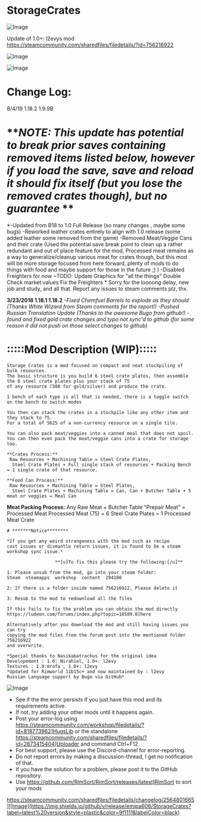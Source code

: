# StorageCrates

![Image](https://i.imgur.com/buuPQel.png)

Update of 1.0+: l2evys mod
https://steamcommunity.com/sharedfiles/filedetails/?id=756216922

![Image](https://i.imgur.com/pufA0kM.png)

	
![Image](https://i.imgur.com/Z4GOv8H.png)

# Change Log:


8/4/19 1.18.2  1.9.9B
# ***NOTE: This update has potential to break prior saves containing removed items listed below, however if you load the save, save and reload it should fix itself (but you lose the removed crates though), but no guarantee*  ** 


*-Updated from B18 to 1.0 Full Release (so many changes , maybe some bugs)
-Reworked leather crates entirely to align with 1.0 release (some added leather some removed from the game)
-Removed Meat/Veggie Cans and their crate (Used the potential save break point to clean up a rather redundant and out of place feature for the mod, Processed meat remains as a way to generalize/cleanup various meat for crates though, but this mod will be more storage focused from here forward, plenty of mods to do things with food and maybe support for those in the future ;) )
-Disabled Freighters for now
~TODO: 
	Update Graphics for "all the things"
	Double Check market values
	Fix the Freighters *
Sorry for the loooong delay, new job and study, and all that. Report any issues to steam comments plz, thx.

**3/23/2018 1.18.1  1.18.2**
*-Fixed Chemfuel Barrels to explode as they should (Thanks White Wizard from Steam comments for the report!)
   -Pushed Russian Translation Update (Thanks to the awesome Bugo from github!)
   -found and fixed gold crate changes and typo not sync'd to github (for some reason it did not push on those select changes to github)*

   #  :::::Mod Description (WIP):::::


    Storage Crates is a mod focused on compact and neat stockpiling of bulk resources.
    The basic structure is you build 6 steel crate plates, then assemble the 6 steel crate plates plus your stack of 75 
    of any resource (500 for gold/silver) and produce the crate.

    1 bench of each type is all that is needed, there is a toggle switch on the bench to switch modes

    You then can stack the crates in a stockpile like any other item and they stack to 75. 
    For a total of 5625 of a non-currency resource on a single tile.

    You can also pack meat/veggies into a canned meal that does not spoil.
    You can then even pack the meat/veggie cans into a crate for storage too.

    **Crates Process:**
     Raw Resources + Machining Table = Steel Crate Plates,
      Steel Crate Plates + Full single stack of resources + Packing Bench = 1 single crate of that resource.

    **Food Can Process:**
     Raw Resources + Machining Table = Steel Plates, 
      Steel Crate Plates + Machining Table = Can, Can + Butcher Table + 5 meat or veggies = Meal Can

   **Meat Packing Process:**
    Any Raw Meat + Butcher Table "Prepair Meat" = Processed Meat
    Processed Meat (75) + 6 Steel Crate Plates = 1 Processed Meat Crate

    # *******Notice******** 

    *If you get any weird strangeness with the mod such as recipe 
    cost issues or dismantle return issues, it is found to be a steam workshop sync issue.*

                      **[u]To fix this please try the following:[/u]**

    1: Please unsub from the mod, go into your steam folder: 
    Steam  steamapps  workshop  content  294100
    
    2: If there is a folder inside named 756216922, Please delete it
    
    3: Resub to the mod to redownload all the files

    If this fails to fix the problem you can obtain the mod directly
    https://ludeon.com/forums/index.php?topic=18589.0]here

    Alternatively after you download the mod and still having issues you can try
    copying the mod files from the forum post into the mentioned folder 756216922
    and overwrite. 

    *Special thanks to Nasikabatrachus for the original idea
    Developement : 1.0: Nirahiel, 1.0+: l2evy
    Textures : 1.0:mrofa , 1.0+: l2evy
    *Updated for Rimworld 11b15c+ and now maintained by : l2evy
    Russian Language support by Bugo via GitHub*

![Image](https://i.imgur.com/PwoNOj4.png)



-  See if the the error persists if you just have this mod and its requirements active.
-  If not, try adding your other mods until it happens again.
-  Post your error-log using https://steamcommunity.com/workshop/filedetails/?id=818773962]HugsLib or the standalone https://steamcommunity.com/sharedfiles/filedetails/?id=2873415404]Uploader and command Ctrl+F12
-  For best support, please use the Discord-channel for error-reporting.
-  Do not report errors by making a discussion-thread, I get no notification of that.
-  If you have the solution for a problem, please post it to the GitHub repository.
-  Use https://github.com/RimSort/RimSort/releases/latest]RimSort to sort your mods



https://steamcommunity.com/sharedfiles/filedetails/changelog/2564801665]![Image](https://img.shields.io/github/v/release/emipa606/StorageCrates?label=latest%20version&style=plastic&color=9f1111&labelColor=black)


